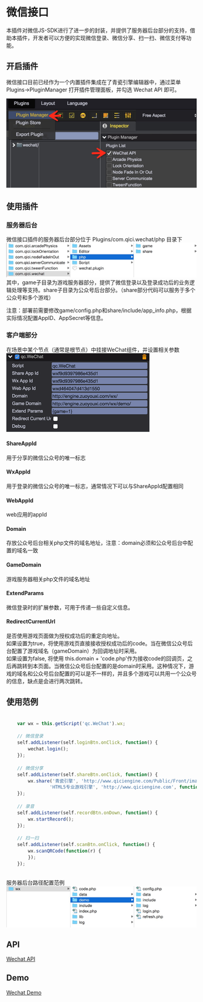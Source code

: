 # 微信接口

本插件对微信JS-SDK进行了进一步的封装，并提供了服务器后台部分的支持，借助本插件，开发者可以方便的实现微信登录、微信分享、扫一扫、微信支付等功能。

## 开启插件
微信接口目前已经作为一个内置插件集成在了青瓷引擎编辑器中，通过菜单 Plugins->PluginManager 打开插件管理面板，并勾选 Wechat API 即可。
  
![](images/import_wechat_api.png) 

## 使用插件

### 服务器后台
微信接口插件的服务器后台部分位于 Plugins/com.qici.wechat/php 目录下  
![](images/wechat_php.png)  
其中，game子目录为游戏服务器部分，提供了微信登录以及登录成功后的业务逻辑处理等支持。share子目录为公众号后台部分。（share部分代码可以服务于多个公众号和多个游戏）

注意：部署前需要修改game/config.php和share/include/app_info.php，根据实际情况配置AppID、AppSecret等信息。

### 客户端部分
在场景中某个节点（通常是根节点）中挂接WeChat组件，并设置相关参数    
![](images/wechat_component.png)  

#### ShareAppId
用于分享的微信公众号的唯一标志

#### WxAppId
用于登录的微信公众号的唯一标志，通常情况下可以与ShareAppId配置相同

#### WebAppId
web应用的appId

#### Domain
存放公众号后台相关php文件的域名地址，注意：domain必须和公众号后台中配置的域名一致

#### GameDomain
游戏服务器相关php文件的域名地址

#### ExtendParams
微信登录时的扩展参数，可用于传递一些自定义信息。

#### RedirectCurrentUrl
是否使用游戏页面做为授权成功后的重定向地址。  
如果设置为true，将使用游戏页直接接收授权成功后的code。当在微信公众号后台配置了游戏域名（gameDomain）为回调地址时采用。  
如果设置为false, 将使用 this.domain + 'code.php'作为接收code的回调页，之后再跳转到本页面。当微信公众号后台配置的是domain时采用。这种情况下，游戏的域名和公众号后台配置的可以是不一样的，并且多个游戏可以共用一个公众号的信息，缺点是会进行两次跳转。

## 使用范例
````javascript

    var wx = this.getScript('qc.WeChat').wx;

    // 微信登录
    self.addListener(self.loginBtn.onClick, function() {
		wechat.login();
	});

	// 微信分享
	self.addListener(self.shareBtn.onClick, function() {
		wx.share('青瓷引擎', 'http://www.qiciengine.com/Public/Front/images/logo.png',
				'HTML5专业游戏引擎', 'http://www.qiciengine.com', function() {
	});

	// 录音
	self.addListener(self.recordBtn.onDown, function() {
		wx.startRecord();
	}); 

	// 扫一扫
	self.addListener(self.scanBtn.onClick, function() {
		wx.scanQRCode(function(r) {
		});
	});
	
````
服务器后台路径配置范例  
![](images/wechat_demo_php.png)  

## API
[Wechat API](http://docs.zuoyouxi.com/api/officialplugins/wechat/WeChat.html)

## Demo
[Wechat Demo](http://engine.zuoyouxi.com/demo/Plugin/wechat/index.html)